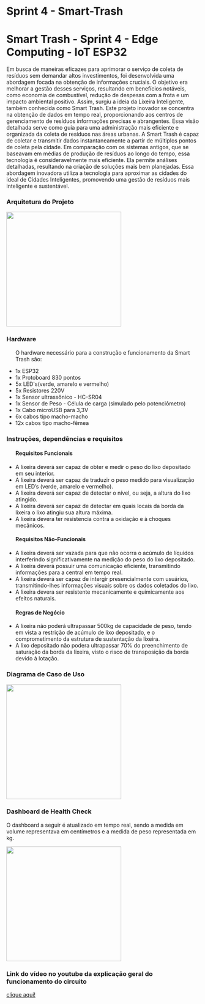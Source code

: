 # Sprint 4 - Smart-Trash
<h1>Smart Trash - Sprint 4 - Edge Computing - IoT ESP32</h1>

<p>Em busca de maneiras eficazes para aprimorar o serviço de coleta de resíduos sem demandar altos investimentos, foi desenvolvida uma abordagem focada na obtenção de informações cruciais. O objetivo era melhorar a gestão desses serviços, resultando em benefícios notáveis, como economia de combustível, redução de despesas com a frota e um impacto ambiental positivo. Assim, surgiu a ideia da Lixeira Inteligente, também conhecida como Smart Trash. Este projeto inovador se concentra na obtenção de dados em tempo real, proporcionando aos centros de gerenciamento de resíduos informações precisas e abrangentes. Essa visão detalhada serve como guia para uma administração mais eficiente e organizada da coleta de resíduos nas áreas urbanas. A Smart Trash é capaz de coletar e transmitir dados instantaneamente a partir de múltiplos pontos de coleta pela cidade. Em comparação com os sistemas antigos, que se baseavam em médias de produção de resíduos ao longo do tempo, essa tecnologia é consideravelmente mais eficiente. Ela permite análises detalhadas, resultando na criação de soluções mais bem planejadas. Essa abordagem inovadora utiliza a tecnologia para aproximar as cidades do ideal de Cidades Inteligentes, promovendo uma gestão de resíduos mais inteligente e sustentável.</p>

<h3>Arquitetura do Projeto</h3>
<div>
  <img src="https://github.com/gui2604/Sprint-4---Smart-Trash/assets/128194162/7b8cf50e-d51d-4f3e-aff9-beb30fdd7e30" width="300px">
</div>

<h3>Hardware</h3>
<ul><p>O hardware necessário para a construção e funcionamento da Smart Trash são:</p>
  <li>1x ESP32</li>
  <li>1x Protoboard 830 pontos</li>
  <li>5x LED's(verde, amarelo e vermelho)</li>
  <li>5x Resistores 220V</li>
  <li>1x Sensor ultrassônico - HC-SR04</li>
  <li>1x Sensor de Peso - Célula de carga (simulado pelo potenciômetro)</li>
  <li>1x Cabo microUSB para 3,3V</li>
  <li>6x cabos tipo macho-macho</li>
  <li>12x cabos tipo macho-fêmea</li>
</ul>

<h3>Instruções, dependências e requisitos</h3>
<ul><h4>Requisitos Funcionais</h4>
  <li>A lixeira deverá ser capaz de obter e medir o peso do lixo depositado em seu interior.</li>
  <li>A lixeira deverá ser capaz de traduzir o peso medido para visualização em LED’s (verde, amarelo e vermelho).</li>
  <li>A lixeira deverá ser capaz de detectar o nível, ou seja, a altura do lixo atingido.</li>
  <li>A lixeira deverá ser capaz de detectar em quais locais da borda da lixeira o lixo atingiu sua altura máxima.</li>
  <li>A lixeira devera ter resistencia contra a oxidação e à choques mecânicos.</li>
</ul>
<ul><h4>Requisitos Não-Funcionais</h4>
  <li>A lixeira deverá ser vazada para que não ocorra o acúmulo de líquidos interferindo significativamente na medição do peso do lixo depositado.</li>
  <li>A lixeira deverá possuir uma comunicação eficiente, transmitindo informações para a central em tempo real.</li>
  <li>A lixeira deverá ser capaz de intergir presencialmente com usuários, transmitindo-lhes informações visuais sobre os dados coletados do lixo.</li>
  <li>A lixeira devera ser resistente mecanicamente e quimicamente aos efeitos naturais.</li>
</ul>
<ul><h4>Regras de Negócio</h4>
  <li>A lixeira não poderá ultrapassar 500kg de capacidade de peso, tendo em vista a restrição de acúmulo de lixo depositado, e o comprometimento da estrutura de sustentação da lixeira.</li>
  <li>A lixo depositado não podera ultrapassar 70% do preenchimento de saturação da borda da lixeira, visto o risco de transposição da borda devido à lotação.</li>
</ul>

<h3>Diagrama de Caso de Uso</h3>
<div>
  <img src="https://github.com/gui2604/Sprint-4---Smart-Trash/assets/128194162/c7887c65-e7a5-42c3-9a42-e88460ab2cb3" width="300px">
</div>

<h3>Dashboard de Health Check</h3>
<p>O dashboard a seguir é atualizado em tempo real, sendo a medida em volume representava em centímetros e a medida de peso representada em kg.</p>
<div>
  <img src="https://github.com/gui2604/Sprint-4---Smart-Trash/assets/128194162/02c8c743-e197-451c-9af8-706b10cbb217" width="300px"> 
</div>

<h3>Link do vídeo no youtube da explicação geral do funcionamento do circuito </h3>
<a href="https://youtu.be/TNQfqfA3gJw" target="_blank">clique aqui!</a>

